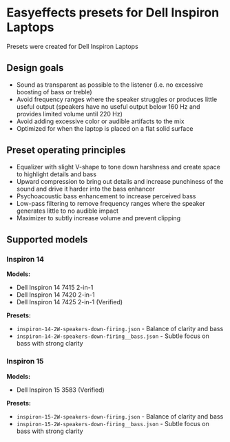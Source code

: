 # Easyeffects presets for Dell Inspiron Laptops
Presets were created for Dell Inspiron Laptops

## Design goals
* Sound as transparent as possible to the listener (i.e. no excessive boosting of bass or treble)
* Avoid frequency ranges where the speaker struggles or produces little useful output (speakers have no useful output below 160 Hz and provides limited volume until 220 Hz)
* Avoid adding excessive color or audible artifacts to the mix
* Optimized for when the laptop is placed on a flat solid surface

## Preset operating principles
* Equalizer with slight V-shape to tone down harshness and create space to highlight details and bass
* Upward compression to bring out details and increase punchiness of the sound and drive it harder into the bass enhancer
* Psychoacoustic bass enhancement to increase perceived bass
* Low-pass filtering to remove frequency ranges where the speaker generates little to no audible impact
* Maximizer to subtly increase volume and prevent clipping

## Supported models
### Inspiron 14
**Models:**
* Dell Inspiron 14 7415 2-in-1
* Dell Inspiron 14 7420 2-in-1 
* Dell Inspiron 14 7425 2-in-1 (Verified)

**Presets:**
* `inspiron-14-2W-speakers-down-firing.json` - Balance of clarity and bass
* `inspiron-14-2W-speakers-down-firing__bass.json` - Subtle focus on bass with strong clarity


### Inspiron 15
**Models:**
* Dell Inspiron 15 3583 (Verified)

**Presets:**
* `inspiron-15-2W-speakers-down-firing.json` - Balance of clarity and bass
* `inspiron-15-2W-speakers-down-firing__bass.json` - Subtle focus on bass with strong clarity
